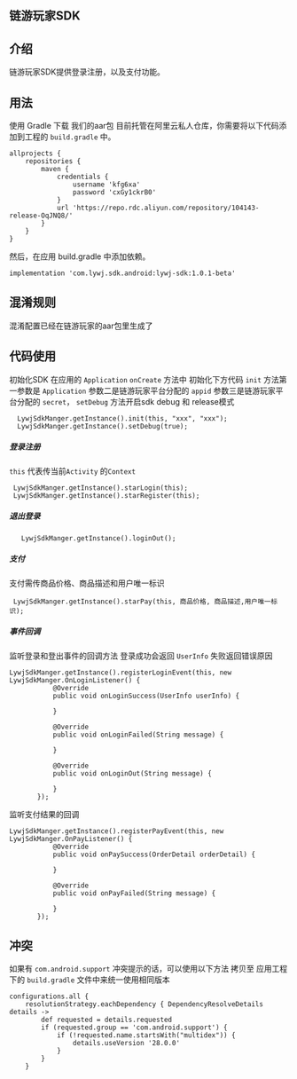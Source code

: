 ## 链游玩家SDK
## 介绍
链游玩家SDK提供登录注册，以及支付功能。
## 用法
使用 Gradle 下载
我们的aar包 目前托管在阿里云私人仓库，你需要将以下代码添加到工程的 `build.gradle` 中。
```
allprojects {
    repositories {
        maven {
            credentials {
                username 'kfg6xa'
                password 'cxGy1ckrB0'
            }
            url 'https://repo.rdc.aliyun.com/repository/104143-release-OqJNQ8/'
        }
    }
}
```
然后，在应用 build.gradle 中添加依赖。
```
implementation 'com.lywj.sdk.android:lywj-sdk:1.0.1-beta'
 ```
 
## 混淆规则
混淆配置已经在链游玩家的aar包里生成了
## 代码使用
初始化SDK 在应用的 `Application` `onCreate` 方法中 初始化下方代码 `init` 方法第一参数是 `Application` 参数二是链游玩家平台分配的 `appid` 参数三是链游玩家平台分配的 `secret`，
`setDebug` 方法开启sdk debug 和 release模式
```
  LywjSdkManger.getInstance().init(this, "xxx", "xxx");
  LywjSdkManger.getInstance().setDebug(true);
  ```
##### 登录注册 
`this` 代表传当前`Activity` 的`Context`
```
 LywjSdkManger.getInstance().starLogin(this);
 LywjSdkManger.getInstance().starRegister(this);
 ```
##### 退出登录 
```
   LywjSdkManger.getInstance().loginOut();
```
##### 支付
支付需传商品价格、商品描述和用户唯一标识
```
 LywjSdkManger.getInstance().starPay(this, 商品价格, 商品描述,用户唯一标识);
 ```
##### 事件回调 
监听登录和登出事件的回调方法 登录成功会返回 `UserInfo` 失败返回错误原因
 ```
 LywjSdkManger.getInstance().registerLoginEvent(this, new LywjSdkManger.OnLoginListener() {
            @Override
            public void onLoginSuccess(UserInfo userInfo) {

            }

            @Override
            public void onLoginFailed(String message) {

            }

            @Override
            public void onLoginOut(String message) {

            }
        });
 ```
 监听支付结果的回调
 ```
 LywjSdkManger.getInstance().registerPayEvent(this, new LywjSdkManger.OnPayListener() {
            @Override
            public void onPaySuccess(OrderDetail orderDetail) {

            }

            @Override
            public void onPayFailed(String message) {

            }
        });
 ```       
## 冲突
如果有 `com.android.support` 冲突提示的话，可以使用以下方法 拷贝至 应用工程下的 `build.gradle` 文件中来统一使用相同版本 
```
configurations.all {
    resolutionStrategy.eachDependency { DependencyResolveDetails details ->
        def requested = details.requested
        if (requested.group == 'com.android.support') {
            if (!requested.name.startsWith("multidex")) {
                details.useVersion '28.0.0'
            }
        }
    }
```
